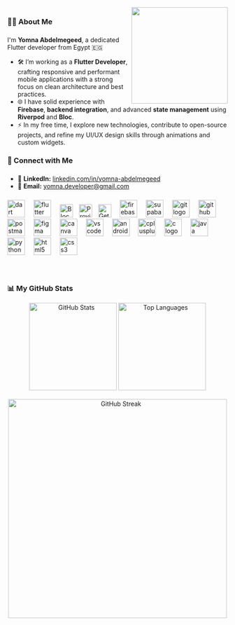 <img align="right" height="220" src="https://media2.giphy.com/media/v1.Y2lkPTc5MGI3NjExbm1wejJ2ZXIxZGlwNW5wdmh6M3NucDg5eDc5aGh5Y3FpamYycjJ2MiZlcD12MV9pbnRlcm5hbF9naWZfYnlfaWQmY3Q9Zw/HW3T1wWW3z2Ff2cpXO/giphy.gif"  />

###

<h3 align="left">👩‍💻  About Me</h3>

###

I'm **Yomna Abdelmegeed**, a dedicated Flutter developer from Egypt 🇪🇬  
- 🛠️ I’m working as a **Flutter Developer**, crafting responsive and performant mobile applications with a strong focus on clean architecture and best practices.  
- 🌐 I have solid experience with **Firebase**, **backend integration**, and advanced **state management** using **Riverpod** and **Bloc**.  
- ⚡ In my free time, I explore new technologies, contribute to open-source projects, and refine my UI/UX design skills through animations and custom widgets.

###

<h3 align="left">🔗 Connect with Me</h3>

###
- 💼 **LinkedIn:** [linkedin.com/in/yomna-abdelmegeed](https://www.linkedin.com/in/yomna-abdelmegeed-91759026a/)  
- 📧 **Email:** [yomna.developer@gmail.com](mailto:yomna.developer@gmail.com)
###

<div align="left">
  <!-- Dart & Flutter -->
  <img src="https://cdn.jsdelivr.net/gh/devicons/devicon/icons/dart/dart-original.svg" height="40" alt="dart logo" />
  <img width="12" />
  <img src="https://cdn.jsdelivr.net/gh/devicons/devicon/icons/flutter/flutter-original.svg" height="40" alt="flutter logo" />
  <img width="12" />


   <!-- State Management -->
  <img src="https://img.shields.io/badge/Bloc-40C4FF?style=for-the-badge&logo=flutter&logoColor=white" height="30" alt="Bloc logo" />
  <img width="6" />
  <img src="https://img.shields.io/badge/Provider-009688?style=for-the-badge&logo=flutter&logoColor=white" height="30" alt="Provider logo" />
  <img width="6" />
  <img src="https://img.shields.io/badge/GetX-DD2C00?style=for-the-badge&logo=flutter&logoColor=white" height="30" alt="GetX logo" />
  <img width="12" />


  <!-- Backend: Firebase & Supabase -->
  <img src="https://cdn.jsdelivr.net/gh/devicons/devicon/icons/firebase/firebase-plain.svg" height="40" alt="firebase logo" />
  <img width="12" />
  <img src="https://cdn.simpleicons.org/supabase/3ECF8E" height="40" alt="supabase logo" />
  <img width="12" />

  <!-- Version Control -->
  <img src="https://cdn.simpleicons.org/git/F05032" height="40" alt="git logo" />
  <img width="12" />
  <img src="https://cdn.jsdelivr.net/gh/devicons/devicon/icons/github/github-original.svg" height="40" alt="github logo" />
  <img width="12" />

  <!-- Tools -->
  <img src="https://cdn.simpleicons.org/postman/FF6C37" height="40" alt="postman logo" />
  <img width="12" />
  <img src="https://cdn.jsdelivr.net/gh/devicons/devicon/icons/figma/figma-original.svg" height="40" alt="figma logo" />
  <img width="12" />
  <img src="https://cdn.jsdelivr.net/gh/devicons/devicon/icons/canva/canva-original.svg" height="40" alt="canva logo" />
  <img width="12" />
  <img src="https://cdn.jsdelivr.net/gh/devicons/devicon/icons/vscode/vscode-original.svg" height="40" alt="vscode logo" />
  <img width="12" />
  <img src="https://cdn.jsdelivr.net/gh/devicons/devicon/icons/androidstudio/androidstudio-original.svg" height="40" alt="androidstudio logo" />
  <img width="12" />

  <!-- Programming Languages -->
  <img src="https://cdn.jsdelivr.net/gh/devicons/devicon/icons/cplusplus/cplusplus-original.svg" height="40" alt="cplusplus logo" />
  <img width="12" />
  <img src="https://cdn.simpleicons.org/c/A8B9CC" height="40" alt="c logo" />
  <img width="12" />
  <img src="https://cdn.jsdelivr.net/gh/devicons/devicon/icons/java/java-original.svg" height="40" alt="java logo" />
  <img width="12" />
  <img src="https://cdn.jsdelivr.net/gh/devicons/devicon/icons/python/python-original.svg" height="40" alt="python logo" />
  <img width="12" />

  <!-- Web -->
  <img src="https://cdn.jsdelivr.net/gh/devicons/devicon/icons/html5/html5-original.svg" height="40" alt="html5 logo" />
  <img width="12" />
  <img src="https://cdn.jsdelivr.net/gh/devicons/devicon/icons/css3/css3-original.svg" height="40" alt="css3 logo" />
</div>


###

<br clear="both">

<h3>📊 My GitHub Stats</h3>

<div align="center">
  <img src="https://github-readme-stats.vercel.app/api?username=Yomna-Abdelmegeed&show_icons=true&theme=radical" height="200" alt="GitHub Stats" />
  <img src="https://github-readme-stats.vercel.app/api/top-langs/?username=Yomna-Abdelmegeed&layout=compact&theme=radical" height="200" alt="Top Languages" />
</div>

<br/>

<div align="center">
  <img src="https://github-readme-streak-stats.herokuapp.com?user=Yomna-Abdelmegeed&theme=radical&hide_border=true" width="500" alt="GitHub Streak" />
</div>

###
